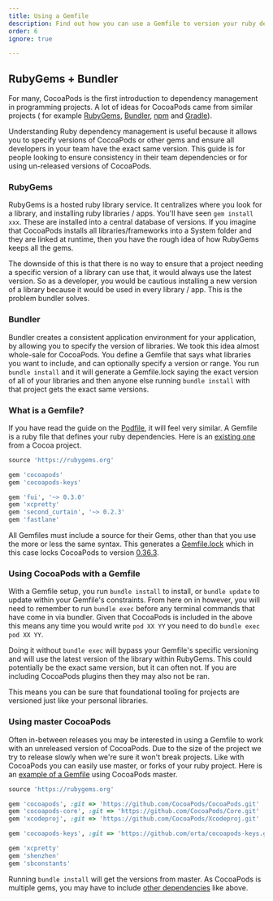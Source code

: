 ```yaml
---
title: Using a Gemfile
description: Find out how you can use a Gemfile to version your ruby dependencies
order: 6
ignore: true

---
```


## RubyGems + Bundler

For many, CocoaPods is the first introduction to dependency management in programming projects. A lot of
ideas for CocoaPods came from similar projects ( for example [RubyGems](https://rubygems.org), [Bundler](http://bundler.io), [npm](https://www.npmjs.com) and [Gradle](http://gradle.org)). 

Understanding Ruby dependency management is useful because it allows you to specify versions of CocoaPods or other gems and ensure
all developers in your team have the exact same version. This guide is for people looking to ensure consistency in their team
dependencies or for using un-released versions of CocoaPods.

### RubyGems

RubyGems is a hosted ruby library service. It centralizes where you look for a library, and installing ruby libraries / apps. 
You'll have seen `gem install xxx`. These are installed into a central database of versions. If you imagine that CocoaPods
installs all libraries/frameworks into a System folder and they are linked at runtime, then you have the rough idea
of how RubyGems keeps all the gems.

The downside of this is that there is no way to ensure that a project needing a specific version of a library can use that, 
it would always use the latest version. So as a developer, you would be cautious installing a new version of a library
because it would be used in every library / app. This is the problem bundler solves.

### Bundler

Bundler creates a consistent application environment for your application, by allowing you to specify the version of libraries.
We took this idea almost whole-sale for CocoaPods. You define a Gemfile that says what libraries you want to include, and can 
optionally specify a version or range. You run `bundle install` and it will generate a Gemfile.lock saying the exact version of
all of your libraries and then anyone else running `bundle install` with that project gets the exact same versions.

### What is a Gemfile?

If you have read the guide on the [Podfile](/using/the-podfile.html), it will feel very similar. A Gemfile is a ruby file that defines your ruby
dependencies. Here is an [existing one](https://github.com/artsy/eigen/blob/2d9bfb8fba58e6ec0f2f3a18da7fbf45aaef6ba8/Gemfile) from a Cocoa project.

``` ruby
source 'https://rubygems.org'

gem 'cocoapods'
gem 'cocoapods-keys'

gem 'fui', '~> 0.3.0'
gem 'xcpretty'
gem 'second_curtain', '~> 0.2.3'
gem 'fastlane'
```

All Gemfiles must include a source for their Gems, other than that you use the more or less the same syntax. 
This generates a [Gemfile.lock](https://github.com/artsy/eigen/blob/2d9bfb8fba58e6ec0f2f3a18da7fbf45aaef6ba8/Gemfile.lock) which in this case locks CocoaPods to version
[0.36.3](https://github.com/artsy/eigen/blob/2d9bfb8fba58e6ec0f2f3a18da7fbf45aaef6ba8/Gemfile.lock#L31).

### Using CocoaPods with a Gemfile

With a Gemfile setup, you run `bundle install` to install, or `bundle update` to update within your Gemfile's constraints.
From here on in however, you will need to remember to run `bundle exec` before any terminal commands that have come in via
bundler. Given that CocoaPods is included in the above this means any time you would write `pod XX YY` you need to do `bundle exec pod XX YY`.

Doing it without `bundle exec` will bypass your Gemfile's specific versioning and will use the latest version of the library within RubyGems. This
could potentially be the exact same version, but it can often not. If you are including CocoaPods plugins then they may also not be ran.

This means you can be sure that foundational tooling for projects are versioned just like your personal libraries.

### Using master CocoaPods

Often in-between releases you may be interested in using a Gemfile to work with an unreleased version of CocoaPods. Due to the size of the project
we try to release slowly when we're sure it won't break projects. Like with CocoaPods you can easily use master, or forks of your ruby project. Here is 
an [example of a Gemfile](https://github.com/artsy/eidolon/blob/3b1d28d9178a5790db3842c43513196e422ee0fb/Gemfile) using CocoaPods master.

``` ruby
source 'https://rubygems.org'

gem 'cocoapods', :git => 'https://github.com/CocoaPods/CocoaPods.git'
gem 'cocoapods-core', :git => 'https://github.com/CocoaPods/Core.git'
gem 'xcodeproj', :git => 'https://github.com/CocoaPods/Xcodeproj.git'

gem 'cocoapods-keys', :git => 'https://github.com/orta/cocoapods-keys.git'

gem 'xcpretty'
gem 'shenzhen'
gem 'sbconstants'
```

Running `bundle install` will get the versions from master. As CocoaPods is multiple gems, you may have to include [other dependencies](/contributing/components.html) like above.
